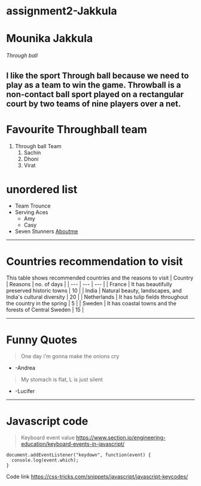 # assignment2-Jakkula
# Mounika Jakkula
###### Through ball
I like the sport **Through ball** because we need to play as a team to win the game. Throwball is a non-contact ball **sport** played on a rectangular court by two teams of nine players over a net.
----
# Favourite Throughball team
1. Through ball Team
    1. Sachin
    2. Dhoni
    3. Virat

# unordered list
* Team Trounce
* Serving Aces
    * Amy
    * Casy
* Seven Stunners
 [Aboutme](https://github.com/mjakkula17/assignment2-Jakkula/blob/main/AboutMe.md)

 ---
 # Countries recommendation to visit
 This table shows recommended countries and the reasons to visit
 | Country | Reasons | no. of days |
 | --- | --- | --- |
 | France | It has beautifully preserved historic towns | 10 |
 | India | Natural beauty, landscapes, and India's cultural diversity | 20 |
 | Netherlands | It has tulip fields throughout the country in the spring | 5 |
 | Sweden | It has coastal towns and the forests of Central Sweden | 15 |

 ---
 # Funny Quotes
 >One day i'm gonna make the onions cry

 * -Andrea

 >My stomach is flat, L is just silent

 * -Lucifer

---

# Javascript code
> Keyboard event value <https://www.section.io/engineering-education/keyboard-events-in-javascript/>
```
document.addEventListener("keydown", function(event) {
  console.log(event.which);
}
```

Code link <https://css-tricks.com/snippets/javascript/javascript-keycodes/>